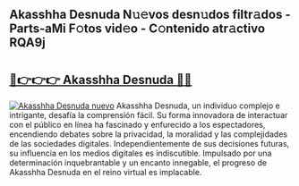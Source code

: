 ## Akasshha Desnuda N𝚞𝚎vos desn𝚞dos filtr𝚊dos - Parts-aMi F𝚘tos vid𝚎o - C𝚘ntenido atr𝚊ctivo RQA9j

# <h2><a href="http://mb49xpi.tromn.icu/?c=Akasshha+Desnuda">🔗👉👉👉 Akasshha Desnuda 🔗🔗</a></h2>

[![Akasshha Desnuda nuevo](https://i.imgur.com/pEAQMta.gif)](http://mb49xpi.tromn.icu/?c=Akasshha+Desnuda)
Akasshha Desnuda, un individuo complejo e intrigante, desafía la comprensión fácil. Su forma innovadora de interactuar con el público en línea ha fascinado y enfurecido a los espectadores, encendiendo debates sobre la privacidad, la moralidad y las complejidades de las sociedades digitales. Independientemente de sus decisiones futuras, su influencia en los medios digitales es indiscutible. Impulsado por una determinación inquebrantable y un encanto innegable, el progreso de Akasshha Desnuda en el reino virtual es implacable.
